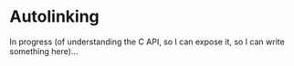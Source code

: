 # Autolinking

In progress (of understanding the C API, so I can expose it, so I can write something here)...